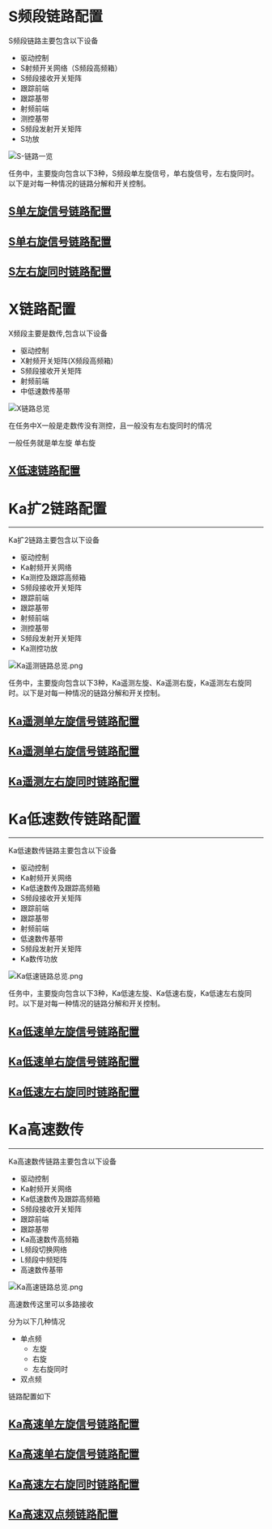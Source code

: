 # S频段链路配置

S频段链路主要包含以下设备
*   驱动控制
*   S射频开关网络（S频段高频箱）
*   S频段接收开关矩阵
*   跟踪前端
*   跟踪基带
*   射频前端
*   测控基带
*   S频段发射开关矩阵
*   S功放

![S-链路一览](image/S链路总览.png) 

任务中，主要旋向包含以下3种，S频段单左旋信号，单右旋信号，左右旋同时。以下是对每一种情况的链路分解和开关控制。

## [S单左旋信号链路配置](./S单左旋信号链路配置.md)
## [S单右旋信号链路配置](./S单右旋信号链路配置.md)
## [S左右旋同时链路配置](./S左右旋同时链路配置.md)

# X链路配置

X频段主要是数传,包含以下设备
*   驱动控制
*   X射频开关矩阵(X频段高频箱)
*   S频段接收开关矩阵
*   射频前端
*   中低速数传基带

![X链路总览](image/X链路总览.png) 

在任务中X一般是走数传没有测控，且一般没有左右旋同时的情况

一般任务就是单左旋 单右旋

## [X低速链路配置](./X低速链路配置.md)

# Ka扩2链路配置
***

Ka扩2链路主要包含以下设备
*   驱动控制
*   Ka射频开关网络
*   Ka测控及跟踪高频箱
*   S频段接收开关矩阵
*   跟踪前端
*   跟踪基带
*   射频前端
*   测控基带
*   S频段发射开关矩阵
*   Ka测控功放

![Ka遥测链路总览.png](image/Ka遥测链路总览.png) 

任务中，主要旋向包含以下3种，Ka遥测左旋、Ka遥测右旋，Ka遥测左右旋同时。以下是对每一种情况的链路分解和开关控制。

## [Ka遥测单左旋信号链路配置](./Ka遥测单左旋信号链路配置.md)
## [Ka遥测单右旋信号链路配置](./Ka遥测单右旋信号链路配置.md)
## [Ka遥测左右旋同时链路配置](./Ka遥测左右旋同时链路配置.md)

# Ka低速数传链路配置
***

Ka低速数传链路主要包含以下设备
*   驱动控制
*   Ka射频开关网络
*   Ka低速数传及跟踪高频箱
*   S频段接收开关矩阵
*   跟踪前端
*   跟踪基带
*   射频前端
*   低速数传基带
*   S频段发射开关矩阵
*   Ka数传功放

![Ka低速链路总览.png](image/Ka低速链路总览.png) 

任务中，主要旋向包含以下3种，Ka低速左旋、Ka低速右旋，Ka低速左右旋同时。以下是对每一种情况的链路分解和开关控制。

## [Ka低速单左旋信号链路配置](./Ka低速单左旋信号链路配置.md)
## [Ka低速单右旋信号链路配置](./Ka低速单右旋信号链路配置.md)
## [Ka低速左右旋同时链路配置](./Ka低速左右旋同时链路配置.md)


# Ka高速数传
***

Ka高速数传链路主要包含以下设备
*   驱动控制
*   Ka射频开关网络
*   Ka低速数传及跟踪高频箱
*   S频段接收开关矩阵
*   跟踪前端
*   跟踪基带
*   Ka高速数传高频箱
*   L频段切换网络
*   L频段中频矩阵
*   高速数传基带

![Ka高速链路总览.png](image/Ka高速链路总览.png) 

高速数传这里可以多路接收

分为以下几种情况

*   单点频
    *   左旋
    *   右旋
    *   左右旋同时
*   双点频

链路配置如下

## [Ka高速单左旋信号链路配置](./Ka高速单左旋信号链路配置.md)
## [Ka高速单右旋信号链路配置](./Ka高速单右旋信号链路配置.md)
## [Ka高速左右旋同时链路配置](./Ka高速左右旋同时链路配置.md)
## [Ka高速双点频链路配置](./Ka高速双点频链路配置.md)

